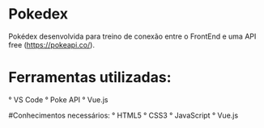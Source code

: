 # Pokedex
Pokédex desenvolvida para treino de conexão entre o FrontEnd e uma API free (https://pokeapi.co/).

# Ferramentas utilizadas:
° VS Code
° Poke API
° Vue.js

#Conhecimentos necessários:
° HTML5
° CSS3
° JavaScript
° Vue.js


